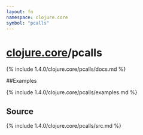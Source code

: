 ```yaml
---
layout: fn
namespace: clojure.core
symbol: "pcalls"
---
```


# [clojure.core](../)/pcalls

{% include 1.4.0/clojure.core/pcalls/docs.md %}

##Examples

{% include 1.4.0/clojure.core/pcalls/examples.md %}
## Source
{% include 1.4.0/clojure.core/pcalls/src.md %}

